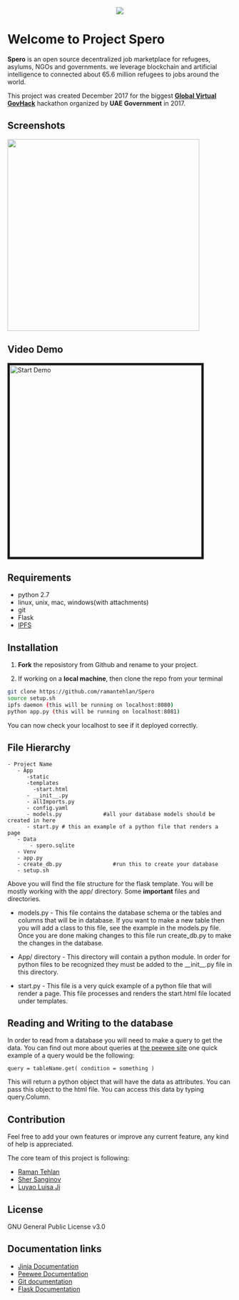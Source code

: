 <p align="center">
    <img src="https://ramantehlan.github.io/Spero/app/static/img/sperolo.png" >
</p>

# Welcome to Project Spero
**Spero** is an open source decentralized job marketplace for refugees, asylums, NGOs and governments. we leverage blockchain and artificial intelligence to connected about 65.6 million refugees to jobs around the world.

This project was created December 2017 for the biggest [**Global Virtual GovHack**](http://hackathon.govtechprize.ae/) hackathon organized by **UAE Government** in 2017.

## Screenshots

<p>
<img src="https://ramantehlan.github.io/Spero/app/static/img/sperolo.png" width="430">
</p>

## Video Demo

<a href="https://www.youtube.com/watch?v=OQjC_p12kL0" target="blank"><img src="https://image.ibb.co/nBZHSG/pict.jpg"
alt="Start Demo" width="430" border="5" /></a>

## Requirements
* python 2.7
* linux, unix, mac, windows(with attachments)
* git
* Flask
* [IPFS](https://dist.ipfs.io/#go-ipfs)

## Installation

1. **Fork** the reposistory from Github and rename to your project.

2. If working on a **local machine**, then clone the repo from your terminal

``` bash
git clone https://github.com/ramantehlan/Spero
source setup.sh
ipfs daemon (this will be running on localhost:8080)
python app.py (this will be running on localhost:8081)
```
You can now check your localhost to see if it deployed correctly.

## File Hierarchy
```
- Project Name
   - App
      -static
      -templates
        -start.html
      - __init__.py
      - allImports.py
      - config.yaml
      - models.py             #all your database models should be created in here
      - start.py # this an example of a python file that renders a page
   - Data
       - spero.sqlite
   - Venv
   - app.py
   - create_db.py                #run this to create your database
   - setup.sh
```
Above you will find the file structure for the flask template. You will be mostly working with the app/ directory.
Some **important** files and directories.

* models.py - This file contains the database schema or the tables and columns that will be in database.
If you want to make a new table then you will add a class to this file, see the example in the models.py file.
Once you are done making changes to this file run create_db.py to make the changes in the database.

* App/ directory - This directory will contain a python module. In order for python files to be recognized they must be added to the \_\_init\_\_.py file in this directory.

* start.py - This file is a very quick example of a python file that will render a page. This file processes and renders the start.html file located under templates.


## Reading and Writing to the database

In order to read from a database you will need to make a query to get the data. You can find out more about queries at [the peewee site](http://docs.peewee-orm.com/en/latest/peewee/querying.html)
one quick example of a query would be the following:
```
query = tableName.get( condition = something )
```
This will return a python object that will have the data as attributes. You can pass this object to the html file. You can access this data by typing query.Column.

## Contribution

Feel free to add your own features or improve any current feature, any kind of help is appreciated.

The core team of this project is following:
* [Raman Tehlan](https://github.com/ramantehlan)
* [Sher Sanginov](https://github.com/sanginovs)
* [Luyao Luisa Ji](https://github.com/luluissaa)

## License

GNU General Public License v3.0

## Documentation links

* [Jinja Documentation](http://jinja.pocoo.org/)
* [Peewee Documentation](http://docs.peewee-orm.com/en/latest/)
* [Git documentation](https://git-scm.com/documentation)
* [Flask Documentation](http://flask.pocoo.org/docs/0.10/)
